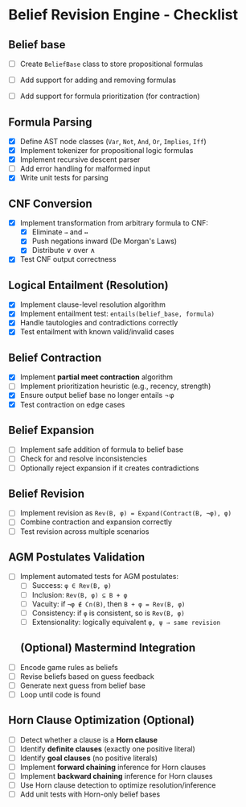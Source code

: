 # Belief Revision Engine - Checklist

## Belief base
- [ ] Create `BeliefBase` class to store propositional formulas
- [ ] Add support for adding and removing formulas
- [ ] Add support for formula prioritization (for contraction)


## Formula Parsing
- [x] Define AST node classes (`Var`, `Not`, `And`, `Or`, `Implies`, `Iff`)
- [x] Implement tokenizer for propositional logic formulas
- [x] Implement recursive descent parser
- [ ] Add error handling for malformed input
- [x] Write unit tests for parsing

## CNF Conversion
- [x] Implement transformation from arbitrary formula to CNF:
  - [x] Eliminate `→` and `↔`
  - [x] Push negations inward (De Morgan's Laws)
  - [x] Distribute ∨ over ∧
- [x] Test CNF output correctness

## Logical Entailment (Resolution)
- [x] Implement clause-level resolution algorithm
- [x] Implement entailment test: `entails(belief_base, formula)`
- [x] Handle tautologies and contradictions correctly
- [x] Test entailment with known valid/invalid cases

## Belief Contraction
- [x] Implement **partial meet contraction** algorithm
- [ ] Implement prioritization heuristic (e.g., recency, strength)
- [x] Ensure output belief base no longer entails ¬φ
- [x] Test contraction on edge cases

## Belief Expansion
- [ ] Implement safe addition of formula to belief base
- [ ] Check for and resolve inconsistencies
- [ ] Optionally reject expansion if it creates contradictions

## Belief Revision
- [ ] Implement revision as `Rev(B, φ) = Expand(Contract(B, ¬φ), φ)`
- [ ] Combine contraction and expansion correctly
- [ ] Test revision across multiple scenarios

## AGM Postulates Validation
- [ ] Implement automated tests for AGM postulates:
  - [ ] Success: `φ ∈ Rev(B, φ)`
  - [ ] Inclusion: `Rev(B, φ) ⊆ B + φ`
  - [ ] Vacuity: if `¬φ ∉ Cn(B)`, then `B + φ = Rev(B, φ)`
  - [ ] Consistency: if `φ` is consistent, so is `Rev(B, φ)`
  - [ ] Extensionality: logically equivalent `φ, ψ ⇒ same revision`

  ## (Optional) Mastermind Integration
- [ ] Encode game rules as beliefs
- [ ] Revise beliefs based on guess feedback
- [ ] Generate next guess from belief base
- [ ] Loop until code is found

## Horn Clause Optimization (Optional)
- [ ] Detect whether a clause is a **Horn clause**
- [ ] Identify **definite clauses** (exactly one positive literal)
- [ ] Identify **goal clauses** (no positive literals)
- [ ] Implement **forward chaining** inference for Horn clauses
- [ ] Implement **backward chaining** inference for Horn clauses
- [ ] Use Horn clause detection to optimize resolution/inference
- [ ] Add unit tests with Horn-only belief bases